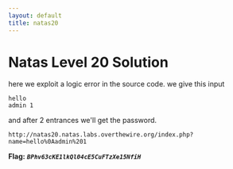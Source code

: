 ```yaml
---
layout: default
title: natas20
---
```


# Natas Level 20 Solution

here we exploit a logic error in the source code. we give this input 
```
hello 
admin 1
```
and after 2 entrances we'll get the password.

`http://natas20.natas.labs.overthewire.org/index.php?name=hello%0Aadmin%201`


**Flag:** ***`BPhv63cKE1lkQl04cE5CuFTzXe15NfiH`*** 